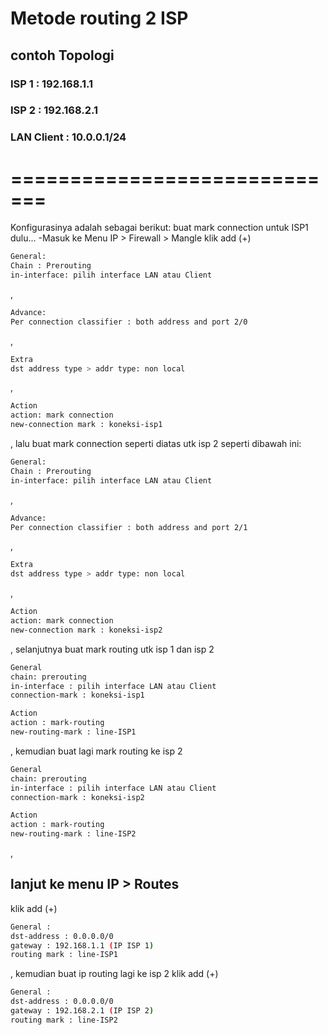 # Metode routing 2 ISP
## contoh Topologi
### ISP 1 : 192.168.1.1
### ISP 2 : 192.168.2.1
### LAN Client : 10.0.0.1/24
# =============================

Konfigurasinya adalah sebagai berikut:
buat mark connection untuk ISP1 dulu...
-Masuk ke Menu IP > Firewall > Mangle
klik add (+)
```bash
General:
Chain : Prerouting
in-interface: pilih interface LAN atau Client
```
,
```bash
Advance:
Per connection classifier : both address and port 2/0
```
,
```bash
Extra
dst address type > addr type: non local
```
,
```bash
Action
action: mark connection
new-connection mark : koneksi-isp1
```
,
lalu buat mark connection seperti diatas utk isp 2 seperti dibawah ini:
```bash
General:
Chain : Prerouting
in-interface: pilih interface LAN atau Client
```
,
```bash
Advance:
Per connection classifier : both address and port 2/1
```
,
```bash
Extra
dst address type > addr type: non local
```
,
```bash
Action
action: mark connection
new-connection mark : koneksi-isp2
```
,
selanjutnya buat mark routing utk isp 1 dan isp 2
```bash
General 
chain: prerouting
in-interface : pilih interface LAN atau Client
connection-mark : koneksi-isp1
```
```bash
Action
action : mark-routing 
new-routing-mark : line-ISP1
```
,
kemudian buat lagi mark routing ke isp 2
```bash
General 
chain: prerouting
in-interface : pilih interface LAN atau Client
connection-mark : koneksi-isp2
```
```bash
Action
action : mark-routing 
new-routing-mark : line-ISP2
```
,
## lanjut ke menu IP > Routes
klik add (+)
```bash
General :
dst-address : 0.0.0.0/0
gateway : 192.168.1.1 (IP ISP 1)
routing mark : line-ISP1
```
,
kemudian buat ip routing lagi ke isp 2
klik add (+)
```bash
General :
dst-address : 0.0.0.0/0
gateway : 192.168.2.1 (IP ISP 2)
routing mark : line-ISP2
```

